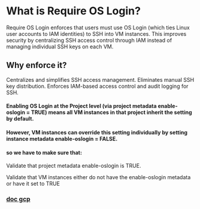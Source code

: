 # What is Require OS Login?
Require OS Login enforces that users must use OS Login (which ties Linux user accounts to IAM identities) to SSH into VM instances. This improves security by centralizing SSH access control through IAM instead of managing individual SSH keys on each VM.

## Why enforce it?
Centralizes and simplifies SSH access management.
Eliminates manual SSH key distribution.
Enforces IAM-based access control and audit logging for SSH.

#### Enabling OS Login at the Project level (via project metadata enable-oslogin = TRUE) means all VM instances in that project inherit the setting by default.

#### However, VM instances can override this setting individually by setting instance metadata enable-oslogin = FALSE.

#### so we have to make sure that:
 Validate that project metadata enable-oslogin is TRUE.
 
 Validate that VM instances either do not have the enable-oslogin metadata or have it set to TRUE

### [doc gcp](https://cloud.google.com/compute/docs/oslogin/set-up-oslogin#enable_os_login_during_vm_creation)

